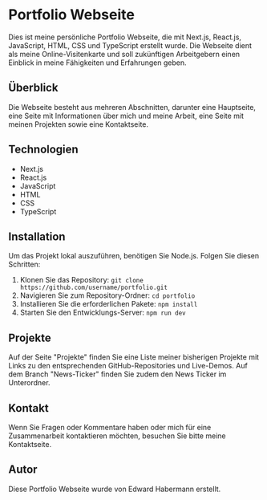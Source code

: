 # Portfolio Webseite

Dies ist meine persönliche Portfolio Webseite, die mit Next.js, React.js, JavaScript, HTML, CSS und TypeScript erstellt wurde. Die Webseite dient als meine Online-Visitenkarte und soll zukünftigen Arbeitgebern einen Einblick in meine Fähigkeiten und Erfahrungen geben.

## Überblick
Die Webseite besteht aus mehreren Abschnitten, darunter eine Hauptseite, eine Seite mit Informationen über mich und meine Arbeit, eine Seite mit meinen Projekten sowie eine Kontaktseite.

## Technologien
- Next.js
- React.js
- JavaScript
- HTML
- CSS
- TypeScript

## Installation
Um das Projekt lokal auszuführen, benötigen Sie Node.js. Folgen Sie diesen Schritten:

1. Klonen Sie das Repository: `git clone https://github.com/username/portfolio.git`
2. Navigieren Sie zum Repository-Ordner: `cd portfolio`
3. Installieren Sie die erforderlichen Pakete: `npm install`
4. Starten Sie den Entwicklungs-Server: `npm run dev`

## Projekte
Auf der Seite "Projekte" finden Sie eine Liste meiner bisherigen Projekte mit Links zu den entsprechenden GitHub-Repositories und Live-Demos. Auf dem Branch "News-Ticker" finden Sie zudem den News Ticker im Unterordner.

## Kontakt
Wenn Sie Fragen oder Kommentare haben oder mich für eine Zusammenarbeit kontaktieren möchten, besuchen Sie bitte meine Kontaktseite.

## Autor
Diese Portfolio Webseite wurde von Edward Habermann erstellt.
